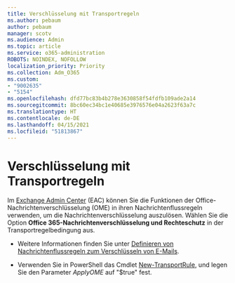 ```yaml
---
title: Verschlüsselung mit Transportregeln
ms.author: pebaum
author: pebaum
manager: scotv
ms.audience: Admin
ms.topic: article
ms.service: o365-administration
ROBOTS: NOINDEX, NOFOLLOW
localization_priority: Priority
ms.collection: Adm_O365
ms.custom:
- "9002635"
- "5154"
ms.openlocfilehash: dfd77bc83b4b278e3630858f54fdfb109ade2a14
ms.sourcegitcommit: 8bc60ec34bc1e40685e3976576e04a2623f63a7c
ms.translationtype: HT
ms.contentlocale: de-DE
ms.lasthandoff: 04/15/2021
ms.locfileid: "51813867"
---
```

# <a name="encryption-with-transport-rules"></a>Verschlüsselung mit Transportregeln

Im [Exchange Admin Center](https://go.microsoft.com/fwlink/p/?linkid=834822) (EAC) können Sie die Funktionen der Office-Nachrichtenverschlüsselung (OME) in ihren Nachrichtenflussregeln verwenden, um die Nachrichtenverschlüsselung auszulösen. Wählen Sie die Option **Office 365-Nachrichtenverschlüsselung und Rechteschutz** in der Transportregelbedingung aus.

- Weitere Informationen finden Sie unter [Definieren von Nachrichtenflussregeln zum Verschlüsseln von E-Mails](https://docs.microsoft.com/microsoft-365/compliance/define-mail-flow-rules-to-encrypt-email).

- Verwenden Sie in PowerShell das Cmdlet [New-TransportRule](https://docs.microsoft.com/microsoft-365/compliance/define-mail-flow-rules-to-encrypt-email?view=o365-worldwide#use-exchange-online-powershell-to-create-a-mail-flow-rule-for-encrypting-email-messages-without-the-new-ome-capabilities), und legen Sie den Parameter *ApplyOME* auf "$true" fest.
